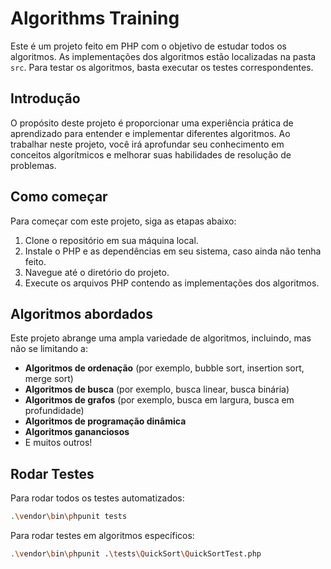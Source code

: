 # Algorithms Training

Este é um projeto feito em PHP com o objetivo de estudar todos os algoritmos. As implementações dos algoritmos estão localizadas na pasta `src`. Para testar os algoritmos, basta executar os testes correspondentes.

## Introdução

O propósito deste projeto é proporcionar uma experiência prática de aprendizado para entender e implementar diferentes algoritmos. Ao trabalhar neste projeto, você irá aprofundar seu conhecimento em conceitos algorítmicos e melhorar suas habilidades de resolução de problemas.

## Como começar

Para começar com este projeto, siga as etapas abaixo:

1. Clone o repositório em sua máquina local.
2. Instale o PHP e as dependências em seu sistema, caso ainda não tenha feito.
3. Navegue até o diretório do projeto.
4. Execute os arquivos PHP contendo as implementações dos algoritmos.

## Algoritmos abordados

Este projeto abrange uma ampla variedade de algoritmos, incluindo, mas não se limitando a:

- **Algoritmos de ordenação** (por exemplo, bubble sort, insertion sort, merge sort)
- **Algoritmos de busca** (por exemplo, busca linear, busca binária)
- **Algoritmos de grafos** (por exemplo, busca em largura, busca em profundidade)
- **Algoritmos de programação dinâmica**
- **Algoritmos gananciosos**
- E muitos outros!

## Rodar Testes

Para rodar todos os testes automatizados:
```sh
.\vendor\bin\phpunit tests
```

Para rodar testes em algoritmos específicos:
```sh
.\vendor\bin\phpunit .\tests\QuickSort\QuickSortTest.php
```